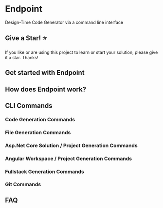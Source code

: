 # Endpoint
Design-Time Code Generator via a command line interface

## Give a Star! :star:

If you like or are using this project to learn or start your solution, please give it a star. Thanks!

## Get started with Endpoint

## How does Endpoint work?

## CLI Commands

### Code Generation Commands

### File Generation Commands

### Asp.Net Core Solution / Project Generation Commands

### Angular Workspace / Project Generation Commands

### Fullstack Generation Commands

### Git Commands

## FAQ

